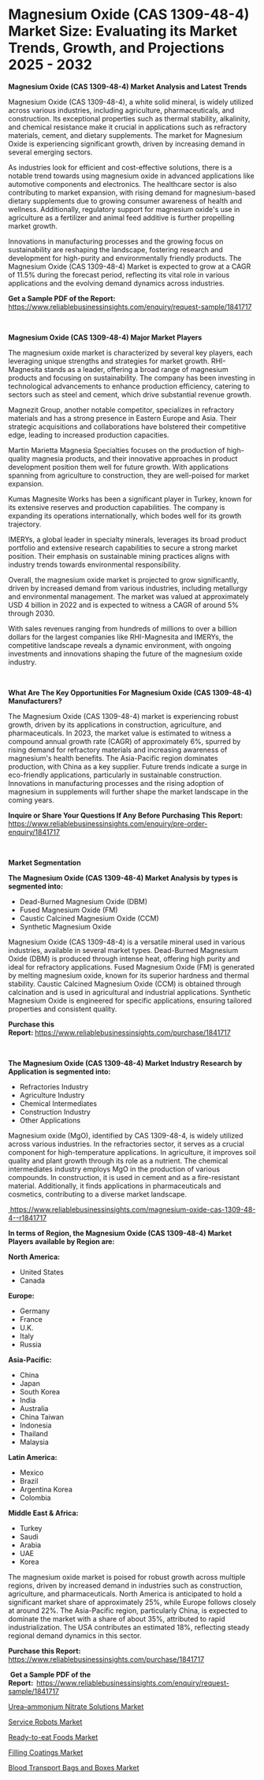<p><h1>Magnesium Oxide (CAS 1309-48-4) Market Size: Evaluating its Market Trends, Growth, and Projections 2025 - 2032</h1></p><p><strong>Magnesium Oxide (CAS 1309-48-4) Market Analysis and Latest Trends</strong></p>
<p><p>Magnesium Oxide (CAS 1309-48-4), a white solid mineral, is widely utilized across various industries, including agriculture, pharmaceuticals, and construction. Its exceptional properties such as thermal stability, alkalinity, and chemical resistance make it crucial in applications such as refractory materials, cement, and dietary supplements. The market for Magnesium Oxide is experiencing significant growth, driven by increasing demand in several emerging sectors.</p><p>As industries look for efficient and cost-effective solutions, there is a notable trend towards using magnesium oxide in advanced applications like automotive components and electronics. The healthcare sector is also contributing to market expansion, with rising demand for magnesium-based dietary supplements due to growing consumer awareness of health and wellness. Additionally, regulatory support for magnesium oxide's use in agriculture as a fertilizer and animal feed additive is further propelling market growth.</p><p>Innovations in manufacturing processes and the growing focus on sustainability are reshaping the landscape, fostering research and development for high-purity and environmentally friendly products. The Magnesium Oxide (CAS 1309-48-4) Market is expected to grow at a CAGR of 11.5% during the forecast period, reflecting its vital role in various applications and the evolving demand dynamics across industries.</p></p>
<p><strong>Get a Sample PDF of the Report:&nbsp;</strong> <a href="https://www.reliablebusinessinsights.com/enquiry/request-sample/1841717?utm_campaign=1877&utm_medium=2&utm_source=Github&utm_content=ia&utm_term=06012025&utm_id=magnesium-oxide-cas-1309-48-4">https://www.reliablebusinessinsights.com/enquiry/request-sample/1841717</a></p>
<p>&nbsp;</p>
<p><strong>Magnesium Oxide (CAS 1309-48-4) Major Market Players</strong></p>
<p><p>The magnesium oxide market is characterized by several key players, each leveraging unique strengths and strategies for market growth. RHI-Magnesita stands as a leader, offering a broad range of magnesium products and focusing on sustainability. The company has been investing in technological advancements to enhance production efficiency, catering to sectors such as steel and cement, which drive substantial revenue growth.</p><p>Magnezit Group, another notable competitor, specializes in refractory materials and has a strong presence in Eastern Europe and Asia. Their strategic acquisitions and collaborations have bolstered their competitive edge, leading to increased production capacities.</p><p>Martin Marietta Magnesia Specialties focuses on the production of high-quality magnesia products, and their innovative approaches in product development position them well for future growth. With applications spanning from agriculture to construction, they are well-poised for market expansion.</p><p>Kumas Magnesite Works has been a significant player in Turkey, known for its extensive reserves and production capabilities. The company is expanding its operations internationally, which bodes well for its growth trajectory.</p><p>IMERYs, a global leader in specialty minerals, leverages its broad product portfolio and extensive research capabilities to secure a strong market position. Their emphasis on sustainable mining practices aligns with industry trends towards environmental responsibility.</p><p>Overall, the magnesium oxide market is projected to grow significantly, driven by increased demand from various industries, including metallurgy and environmental management. The market was valued at approximately USD 4 billion in 2022 and is expected to witness a CAGR of around 5% through 2030.</p><p>With sales revenues ranging from hundreds of millions to over a billion dollars for the largest companies like RHI-Magnesita and IMERYs, the competitive landscape reveals a dynamic environment, with ongoing investments and innovations shaping the future of the magnesium oxide industry.</p></p>
<p>&nbsp;</p>
<p><strong>What Are The Key Opportunities For Magnesium Oxide (CAS 1309-48-4) Manufacturers?</strong></p>
<p><p>The Magnesium Oxide (CAS 1309-48-4) market is experiencing robust growth, driven by its applications in construction, agriculture, and pharmaceuticals. In 2023, the market value is estimated to witness a compound annual growth rate (CAGR) of approximately 6%, spurred by rising demand for refractory materials and increasing awareness of magnesium's health benefits. The Asia-Pacific region dominates production, with China as a key supplier. Future trends indicate a surge in eco-friendly applications, particularly in sustainable construction. Innovations in manufacturing processes and the rising adoption of magnesium in supplements will further shape the market landscape in the coming years.</p></p>
<p><strong>Inquire or Share Your Questions If Any Before Purchasing This Report:</strong> <a href="https://www.reliablebusinessinsights.com/enquiry/pre-order-enquiry/1841717?utm_campaign=1877&utm_medium=2&utm_source=Github&utm_content=ia&utm_term=06012025&utm_id=magnesium-oxide-cas-1309-48-4">https://www.reliablebusinessinsights.com/enquiry/pre-order-enquiry/1841717</a></p>
<p>&nbsp;</p>
<p><strong>Market Segmentation</strong></p>
<p><strong>The Magnesium Oxide (CAS 1309-48-4) Market Analysis by types is segmented into:</strong></p>
<p><ul><li>Dead-Burned Magnesium Oxide (DBM)</li><li>Fused Magnesium Oxide (FM)</li><li>Caustic Calcined Magnesium Oxide (CCM)</li><li>Synthetic Magnesium Oxide</li></ul></p>
<p><p>Magnesium Oxide (CAS 1309-48-4) is a versatile mineral used in various industries, available in several market types. Dead-Burned Magnesium Oxide (DBM) is produced through intense heat, offering high purity and ideal for refractory applications. Fused Magnesium Oxide (FM) is generated by melting magnesium oxide, known for its superior hardness and thermal stability. Caustic Calcined Magnesium Oxide (CCM) is obtained through calcination and is used in agricultural and industrial applications. Synthetic Magnesium Oxide is engineered for specific applications, ensuring tailored properties and consistent quality.</p></p>
<p><strong>Purchase this Report:&nbsp;</strong><a href="https://www.reliablebusinessinsights.com/purchase/1841717?utm_campaign=1877&utm_medium=2&utm_source=Github&utm_content=ia&utm_term=06012025&utm_id=magnesium-oxide-cas-1309-48-4">https://www.reliablebusinessinsights.com/purchase/1841717</a></p>
<p>&nbsp;</p>
<p><strong>The Magnesium Oxide (CAS 1309-48-4) Market Industry Research by Application is segmented into:</strong></p>
<p><ul><li>Refractories Industry</li><li>Agriculture Industry</li><li>Chemical Intermediates</li><li>Construction Industry</li><li>Other Applications</li></ul></p>
<p><p>Magnesium oxide (MgO), identified by CAS 1309-48-4, is widely utilized across various industries. In the refractories sector, it serves as a crucial component for high-temperature applications. In agriculture, it improves soil quality and plant growth through its role as a nutrient. The chemical intermediates industry employs MgO in the production of various compounds. In construction, it is used in cement and as a fire-resistant material. Additionally, it finds applications in pharmaceuticals and cosmetics, contributing to a diverse market landscape.</p></p>
<p><a href="https://www.reliablebusinessinsights.com/magnesium-oxide-cas-1309-48-4--r1841717?utm_campaign=1877&utm_medium=2&utm_source=Github&utm_content=ia&utm_term=06012025&utm_id=magnesium-oxide-cas-1309-48-4">&nbsp;https://www.reliablebusinessinsights.com/magnesium-oxide-cas-1309-48-4--r1841717</a></p>
<p><strong>In terms of Region, the Magnesium Oxide (CAS 1309-48-4) Market Players available by Region are:</strong></p>
<p>
    <p> <strong> North America: </strong>
        <ul>
            <li>United States</li>
            <li>Canada</li>
        </ul>
        </p> 
    <p> <strong> Europe: </strong>
        <ul>
            <li>Germany</li>
            <li>France</li>
            <li>U.K.</li>
            <li>Italy</li>
            <li>Russia</li>
        </ul>
        </p> 
    <p> <strong> Asia-Pacific: </strong>
        <ul>
            <li>China</li>
            <li>Japan</li>
            <li>South Korea</li>
            <li>India</li>
            <li>Australia</li>
            <li>China Taiwan</li>
            <li>Indonesia</li>
            <li>Thailand</li>
            <li>Malaysia</li>
        </ul>
        </p> 
    <p> <strong> Latin America: </strong>
        <ul>
            <li>Mexico</li>
            <li>Brazil</li>
            <li>Argentina Korea</li>
            <li>Colombia</li>
        </ul>
        </p> 
    <p> <strong> Middle East & Africa: </strong>
        <ul>
            <li>Turkey</li>
            <li>Saudi</li>
            <li>Arabia</li>
            <li>UAE</li>
            <li>Korea</li>
        </ul>
    </p>
    </p>
<p><p>The magnesium oxide market is poised for robust growth across multiple regions, driven by increased demand in industries such as construction, agriculture, and pharmaceuticals. North America is anticipated to hold a significant market share of approximately 25%, while Europe follows closely at around 22%. The Asia-Pacific region, particularly China, is expected to dominate the market with a share of about 35%, attributed to rapid industrialization. The USA contributes an estimated 18%, reflecting steady regional demand dynamics in this sector.</p></p>
<p><strong>Purchase this Report: </strong><a href="https://www.reliablebusinessinsights.com/purchase/1841717?utm_campaign=1877&utm_medium=2&utm_source=Github&utm_content=ia&utm_term=06012025&utm_id=magnesium-oxide-cas-1309-48-4">https://www.reliablebusinessinsights.com/purchase/1841717</a></p>
<p>&nbsp;<strong>Get a Sample PDF of the Report:&nbsp;&nbsp;</strong><a href="https://www.reliablebusinessinsights.com/enquiry/request-sample/1841717?utm_campaign=1877&utm_medium=2&utm_source=Github&utm_content=ia&utm_term=06012025&utm_id=magnesium-oxide-cas-1309-48-4">https://www.reliablebusinessinsights.com/enquiry/request-sample/1841717</a></p>
<p><strong></strong></p>
<p><p><a href="https://github.com/elizabethdagraca/Market-Research-Report-List-5/blob/main/ureaammonium-nitrate-solutions-market.md?utm_campaign=1877&utm_medium=2&utm_source=Github&utm_content=ia&utm_term=06012025&utm_id=magnesium-oxide-cas-1309-48-4">Urea–ammonium Nitrate Solutions Market</a></p><p><a href="https://www.linkedin.com/pulse/service-robots-market-revenue-projections-projected-56-cagr-6z0cc?utm_campaign=1877&utm_medium=2&utm_source=Github&utm_content=ia&utm_term=06012025&utm_id=magnesium-oxide-cas-1309-48-4">Service Robots Market</a></p><p><a href="https://www.linkedin.com/pulse/analyzing-ready-to-eat-foods-market-13-cagr-growth-forecast-wspic?utm_campaign=1877&utm_medium=2&utm_source=Github&utm_content=ia&utm_term=06012025&utm_id=magnesium-oxide-cas-1309-48-4">Ready-to-eat Foods Market</a></p><p><a href="https://www.linkedin.com/pulse/filling-coatings-market-segmentation-applications-types-growth-j2vec?utm_campaign=1877&utm_medium=2&utm_source=Github&utm_content=ia&utm_term=06012025&utm_id=magnesium-oxide-cas-1309-48-4">Filling Coatings Market</a></p><p><a href="https://www.linkedin.com/pulse/blood-transport-bags-boxes-research-report-industry-development-b22kc?utm_campaign=1877&utm_medium=2&utm_source=Github&utm_content=ia&utm_term=06012025&utm_id=magnesium-oxide-cas-1309-48-4">Blood Transport Bags and Boxes Market</a></p></p>